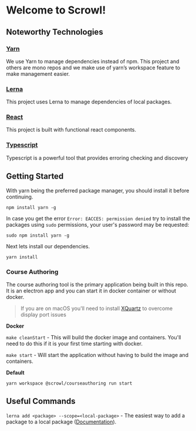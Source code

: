 # Welcome to Scrowl!

## Noteworthy Technologies

### [Yarn](https://yarnpkg.com/)

We use Yarn to manage dependencies instead of npm. This project and others are mono repos and we make use of yarn’s workspace feature to make management easier.

### [Lerna](https://lerna.js.org/)

This project uses Lerna to manage dependencies of local packages.

### [React](https://reactjs.org/)

This project is built with functional react components.

### [Typescript](https://www.typescriptlang.org/)

Typescript is a powerful tool that provides erroring checking and discovery

## Getting Started

With yarn being the preferred package manager, you should install it before continuing.

`npm install yarn -g`

In case you get the error `Error: EACCES: permission denied` try to install the packages using `sudo` permissions, your user's password may be requested:

`sudo npm install yarn -g`

Next lets install our dependencies.

`yarn install`

### Course Authoring

The course authoring tool is the primary application being built in this repo. It is an electron app and you can start it in docker container or without docker.

> If you are on macOS you'll need to install [XQuartz](https://www.xquartz.org/) to overcome display port issues

**Docker**

`make cleanStart` - This will build the docker image and containers. You'll need to do this if it is your first time starting with docker.

`make start` - Will start the application without having to build the image and containers.

**Default**

`yarn workspace @scrowl/courseauthoring run start`

## Useful Commands

`lerna add <package> --scope=<local-package>` - The easiest way to add a package to a local package ([Documentation](https://github.com/lerna/lerna/tree/main/commands/add)).
